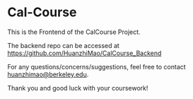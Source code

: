 # Cal-Course
This is the Frontend of the CalCourse Project.

The backend repo can be accessed at https://github.com/HuanzhiMao/CalCourse_Backend

For any questions/concerns/suggestions, feel free to contact huanzhimao@berkeley.edu.

Thank you and good luck with your coursework!
